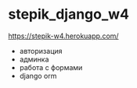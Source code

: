 # stepik_django_w4
https://stepik-w4.herokuapp.com/

* авторизация
* админка 
* работа с формами
* django orm
